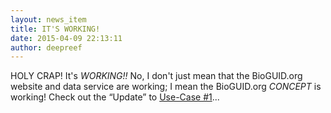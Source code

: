 ```yaml
---
layout: news_item
title: IT'S WORKING!
date: 2015-04-09 22:13:11
author: deepreef
---
```


HOLY CRAP! It's _WORKING!!_  No, I don't just mean that the BioGUID.org website and data service are working; I mean the BioGUID.org _CONCEPT_ is working! Check out the “Update” to [Use-Case #1]...

[Use-Case #1]: http://bioguid.org/useCases
